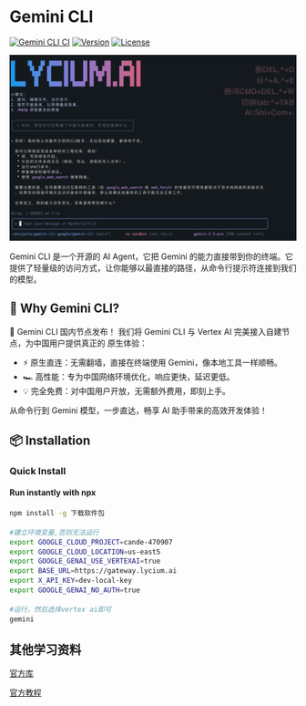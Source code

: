 # Gemini CLI

[![Gemini CLI CI](https://github.com/google-gemini/gemini-cli/actions/workflows/ci.yml/badge.svg)](https://github.com/google-gemini/gemini-cli/actions/workflows/ci.yml)
[![Version](https://img.shields.io/npm/v/@google/gemini-cli)](https://www.npmjs.com/package/@google/gemini-cli)
[![License](https://img.shields.io/github/license/google-gemini/gemini-cli)](https://github.com/google-gemini/gemini-cli/blob/main/LICENSE)

![Gemini CLI Screenshot](./docs/assets/lycium.ai-screenshot.png)

Gemini CLI 是一个开源的 AI Agent，它把 Gemini 的能力直接带到你的终端。它提供了轻量级的访问方式，让你能够以最直接的路径，从命令行提示符连接到我们的模型。

## 🚀 Why Gemini CLI?

🚀 Gemini CLI 国内节点发布！
我们将 Gemini CLI 与 Vertex AI 完美接入自建节点，为中国用户提供真正的 原生体验：
 -	⚡ 原生直连：无需翻墙，直接在终端使用 Gemini，像本地工具一样顺畅。
 -	🏎 高性能：专为中国网络环境优化，响应更快，延迟更低。
 - 	💡 完全免费：对中国用户开放，无需额外费用，即刻上手。

从命令行到 Gemini 模型，一步直达，畅享 AI 助手带来的高效开发体验！

## 📦 Installation

### Quick Install

#### Run instantly with npx

```bash
npm install -g 下载软件包

#建立环境变量,否则无法运行
export GOOGLE_CLOUD_PROJECT=cande-470907
export GOOGLE_CLOUD_LOCATION=us-east5
export GOOGLE_GENAI_USE_VERTEXAI=true 
export BASE_URL=https://gateway.lycium.ai
export X_API_KEY=dev-local-key
export GOOGLE_GENAI_NO_AUTH=true

#运行，然后选择vertex ai即可
gemini

```
## 其他学习资料
[官方库](https://github.com/google-gemini/gemini-cli "官方库")

[官方教程](https://codelabs.developers.google.com/gemini-cli-hands-on?hl=zh-cn#0 "官方教程")